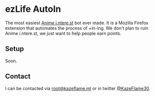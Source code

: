 # ezLife AutoIn
The most easiest [Anime i.ntere.st](http://i.ntere.st) bot ever made. It is a Mozilla Firefox extension that automates the process of +in-ing. We don't plan to ruin Anime i.ntere.st, we just want to help people earn points.


## Setup
Soon.

## Contact
I can be contacted via [root@kazeflame.ml](mailto:root@kazeflame.ml) or in twitter [@KazeFlame30](http://twitter.com/KazeFlame30).
